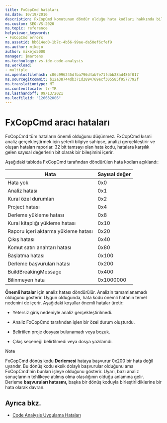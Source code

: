```yaml
---
title: FxCopCmd hataları
ms.date: 10/19/2016
description: FxCopCmd komutunun döndür olduğu hata kodları hakkında bilgi edinebilirsiniz. Her kodun hangi hata türünü temsil ettiğini görme ve önemli hataları tanıma hakkında bilgi edinebilirsiniz.
ms.custom: SEO-VS-2020
ms.topic: reference
helpviewer_keywords:
- FxCopCmd errors
ms.assetid: bb614ed0-1b7c-4b56-99ae-da50ef6cfef9
ms.author: mikejo
author: mikejo5000
manager: jmartens
ms.technology: vs-ide-code-analysis
ms.workload:
- multiple
ms.openlocfilehash: c06c996245dfba796d4ab7e71fdbb28ad486f017
ms.sourcegitcommit: b12a38744db371d2894769ecf305585f9577792f
ms.translationtype: MT
ms.contentlocale: tr-TR
ms.lasthandoff: 09/13/2021
ms.locfileid: "126632006"
---
```

# <a name="fxcopcmd-tool-errors"></a>FxCopCmd aracı hataları

FxCopCmd tüm hataların önemli olduğunu düşünmez. FxCopCmd kısmi analiz gerçekleştirmek için yeterli bilgiye sahipse, analizi gerçekleştirir ve oluşan hataları raporlar. 32 bit tamsayı olan hata kodu, hatalara karşılık gelen sayısal değerlerin bit olarak bir bileşimini içerir.

Aşağıdaki tabloda FxCopCmd tarafından döndürülen hata kodları açıklandı:

|Hata|Sayısal değer|
|-----------|-------------------|
|Hata yok|0x0|
|Analiz hatası|0x1|
|Kural özel durumları|0x2|
|Project hatası|0x4|
|Derleme yükleme hatası|0x8|
|Kural kitaplığı yükleme hatası|0x10|
|Raporu içeri aktarma yükleme hatası|0x20|
|Çıkış hatası|0x40|
|Komut satırı anahtarı hatası|0x80|
|Başlatma hatası|0x100|
|Derleme başvuruları hatası|0x200|
|BuildBreakingMessage|0x400|
|Bilinmeyen hata|0x1000000|

**Önemli hatalar** için analiz hatası döndürülür. Analizin tamamlanamadı olduğunu gösterir. Uygun olduğunda, hata kodu önemli hatanın temel nedenini de içerir. Aşağıdaki koşullar önemli hatalar üretir:

- Yetersiz giriş nedeniyle analiz gerçekleştirilmedi.

- Analiz FxCopCmd tarafından işlen bir özel durum oluşturdu.

- Belirtilen proje dosyası bulunamadı veya bozuk.

- Çıkış seçeneği belirtilmedi veya dosya yazılamdı.

> [!NOTE]
> FxCopCmd dönüş kodu **Derlemesi** hataya başvurur 0x200 bir hata değil uyarıdır. Bu dönüş kodu eksik dolaylı başvurular olduğunu ama FxCopCmd'nin bunları işleye olduğunu gösterir. Uyarı, bazı analiz sonuçlarının tehlikeye atılmış olma olasılığının olduğu anlamına gelir. Derleme **başvuruları hatasını,** başka bir dönüş koduyla birleştirildiklerine bir hata olarak davran.

## <a name="see-also"></a>Ayrıca bkz.

- [Code Analysis Uygulama Hataları](../code-quality/code-analysis-application-errors.md)
